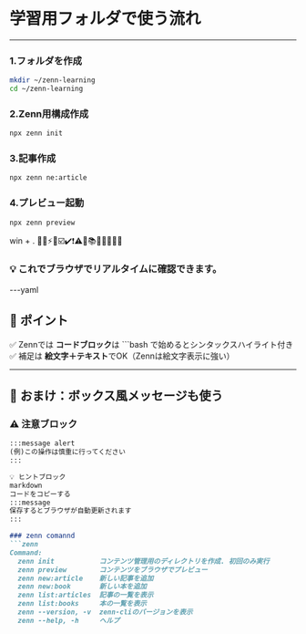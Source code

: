 # 学習用フォルダで使う流れ
---

### 1.フォルダを作成

```bash
mkdir ~/zenn-learning
cd ~/zenn-learning
```

### 2.Zenn用構成作成

```bash
npx zenn init
```

### 3.記事作成

```bash
npx zenn ne:article
```

### 4.プレビュー起動

```bash
npx zenn preview
```

win + .
🚀💡⚡✅☑️✔️❗⚠️🎁📚📝✨🏃‍♂️💭

### 💡 これでブラウザでリアルタイムに確認できます。
---yaml

## 🎨 ポイント
✅ Zennでは **コードブロック**は ```bash で始めるとシンタックスハイライト付き  
✅ 補足は **絵文字＋テキスト**でOK（Zennは絵文字表示に強い）

---

## 💎 おまけ：ボックス風メッセージも使う
### ⚠️ 注意ブロック
```markdown
:::message alert
(例)この操作は慎重に行ってください
:::

💡 ヒントブロック
markdown
コードをコピーする
:::message
保存するとブラウザが自動更新されます
:::

### zenn comannd
```zenn
Command:
  zenn init           コンテンツ管理用のディレクトリを作成. 初回のみ実行
  zenn preview        コンテンツをブラウザでプレビュー
  zenn new:article    新しい記事を追加
  zenn new:book       新しい本を追加
  zenn list:articles  記事の一覧を表示
  zenn list:books     本の一覧を表示
  zenn --version, -v  zenn-cliのバージョンを表示
  zenn --help, -h     ヘルプ
  ```